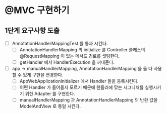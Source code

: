 # @MVC 구현하기

## 1단계 요구사항 도출

- [ ] AnnotationHandlerMappingTest 를 통과 시킨다.
    - [ ] AnnotationHandlerMapping 의 initialize 를 Controller 클래스의 @RequestMapping 이 있는 메서드 경로를 셋팅한다.
    - [ ] getHandler 에서 HandlerExecution 을 꺼내준다.

- [ ] app -> manualHandlerMapping, AnnotationHandlerMapping 을 둘 다 사용할 수 있게 구현을 변경한다.
    - [ ] AppWebApplicationInitializer 에서 Handler 들을 등록시킨다.
    - [ ] 어떤 Handler 가 들어올지 모르기 때문에 핸들러에 맞는 시그니처를 실행시키기 위한 Adapter 를 구현한다.
    - [ ]  manualHandlerMapping 과 AnnotationHandlerMapping 의 반환 값을 ModelAndView 로 통일 시킨다.
